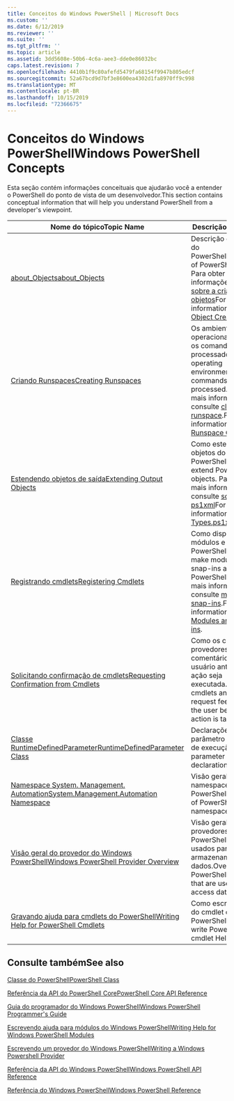 ```yaml
---
title: Conceitos do Windows PowerShell | Microsoft Docs
ms.custom: ''
ms.date: 6/12/2019
ms.reviewer: ''
ms.suite: ''
ms.tgt_pltfrm: ''
ms.topic: article
ms.assetid: 3dd5608e-50b6-4c6a-aee3-dde0e86032bc
caps.latest.revision: 7
ms.openlocfilehash: 4410b1f9c80afefd5479fa68154f9947b805edcf
ms.sourcegitcommit: 52a67bcd9d7bf3e8600ea4302d1fa8970ff9c998
ms.translationtype: MT
ms.contentlocale: pt-BR
ms.lasthandoff: 10/15/2019
ms.locfileid: "72366675"
---
```

# <a name="windows-powershell-concepts"></a><span data-ttu-id="88a30-102">Conceitos do Windows PowerShell</span><span class="sxs-lookup"><span data-stu-id="88a30-102">Windows PowerShell Concepts</span></span>

<span data-ttu-id="88a30-103">Esta seção contém informações conceituais que ajudarão você a entender o PowerShell do ponto de vista de um desenvolvedor.</span><span class="sxs-lookup"><span data-stu-id="88a30-103">This section contains conceptual information that will help you understand PowerShell from a developer's viewpoint.</span></span>

|<span data-ttu-id="88a30-104">Nome do tópico</span><span class="sxs-lookup"><span data-stu-id="88a30-104">Topic Name</span></span>|<span data-ttu-id="88a30-105">Descrição</span><span class="sxs-lookup"><span data-stu-id="88a30-105">Description</span></span>|
|----------------|-----------------|
|[<span data-ttu-id="88a30-106">about_Objects</span><span class="sxs-lookup"><span data-stu-id="88a30-106">about_Objects</span></span>](/powershell/module/microsoft.powershell.core/about/about_objects)|<span data-ttu-id="88a30-107">Descrição de objetos do PowerShell.</span><span class="sxs-lookup"><span data-stu-id="88a30-107">Description of PowerShell objects.</span></span> <span data-ttu-id="88a30-108">Para obter mais informações, consulte [sobre a criação de objetos](/powershell/module/microsoft.powershell.core/about/about_object_creation)</span><span class="sxs-lookup"><span data-stu-id="88a30-108">For more information, see [About Object Creation](/powershell/module/microsoft.powershell.core/about/about_object_creation)</span></span>|
|[<span data-ttu-id="88a30-109">Criando Runspaces</span><span class="sxs-lookup"><span data-stu-id="88a30-109">Creating Runspaces</span></span>](../hosting/creating-runspaces.md)|<span data-ttu-id="88a30-110">Os ambientes operacionais em que os comandos são processados.</span><span class="sxs-lookup"><span data-stu-id="88a30-110">The operating environments where commands are processed.</span></span> <span data-ttu-id="88a30-111">Para obter mais informações, consulte [classe de runspace](/dotnet/api/system.management.automation.runspaces.runspace).</span><span class="sxs-lookup"><span data-stu-id="88a30-111">For more information, see [Runspace Class](/dotnet/api/system.management.automation.runspaces.runspace).</span></span>|
|[<span data-ttu-id="88a30-112">Estendendo objetos de saída</span><span class="sxs-lookup"><span data-stu-id="88a30-112">Extending Output Objects</span></span>](../cmdlet/extending-output-objects.md)|<span data-ttu-id="88a30-113">Como estender objetos do PowerShell.</span><span class="sxs-lookup"><span data-stu-id="88a30-113">How to extend PowerShell objects.</span></span> <span data-ttu-id="88a30-114">Para obter mais informações, consulte [sobre tipos. ps1xml](/powershell/module/microsoft.powershell.core/about/about_types.ps1xml)</span><span class="sxs-lookup"><span data-stu-id="88a30-114">For more information, see [About Types.ps1xml](/powershell/module/microsoft.powershell.core/about/about_types.ps1xml)</span></span>|
|[<span data-ttu-id="88a30-115">Registrando cmdlets</span><span class="sxs-lookup"><span data-stu-id="88a30-115">Registering Cmdlets</span></span>](../cmdlet/registering-cmdlets.md)|<span data-ttu-id="88a30-116">Como disponibilizar módulos e snap-ins no PowerShell.</span><span class="sxs-lookup"><span data-stu-id="88a30-116">How to make modules and snap-ins available in PowerShell.</span></span> <span data-ttu-id="88a30-117">Para obter mais informações, consulte [módulos e snap-ins](../cmdlet/modules-and-snap-ins.md).</span><span class="sxs-lookup"><span data-stu-id="88a30-117">For more information, see [Modules and Snap-ins](../cmdlet/modules-and-snap-ins.md).</span></span>|
|[<span data-ttu-id="88a30-118">Solicitando confirmação de cmdlets</span><span class="sxs-lookup"><span data-stu-id="88a30-118">Requesting Confirmation from Cmdlets</span></span>](../cmdlet/requesting-confirmation-from-cmdlets.md)|<span data-ttu-id="88a30-119">Como os cmdlets e provedores solicitam comentários do usuário antes que uma ação seja executada.</span><span class="sxs-lookup"><span data-stu-id="88a30-119">How cmdlets and providers request feedback from the user before an action is taken.</span></span>|
|[<span data-ttu-id="88a30-120">Classe RuntimeDefinedParameter</span><span class="sxs-lookup"><span data-stu-id="88a30-120">RuntimeDefinedParameter Class</span></span>](/dotnet/api/system.management.automation.runtimedefinedparameter)|<span data-ttu-id="88a30-121">Declarações de parâmetro de tempo de execução.</span><span class="sxs-lookup"><span data-stu-id="88a30-121">Runtime parameter declarations.</span></span>|
|[<span data-ttu-id="88a30-122">Namespace System. Management. Automation</span><span class="sxs-lookup"><span data-stu-id="88a30-122">System.Management.Automation Namespace</span></span>](/dotnet/api/System.Management.Automation)|<span data-ttu-id="88a30-123">Visão geral dos namespaces da API do PowerShell.</span><span class="sxs-lookup"><span data-stu-id="88a30-123">Overview of PowerShell API namespaces.</span></span>|
|[<span data-ttu-id="88a30-124">Visão geral do provedor do Windows PowerShell</span><span class="sxs-lookup"><span data-stu-id="88a30-124">Windows PowerShell Provider Overview</span></span>](../provider/windows-powershell-provider-overview.md)|<span data-ttu-id="88a30-125">Visão geral sobre provedores do PowerShell que são usados para acessar armazenamentos de dados.</span><span class="sxs-lookup"><span data-stu-id="88a30-125">Overview about PowerShell providers that are used to access data stores.</span></span>|
|[<span data-ttu-id="88a30-126">Gravando ajuda para cmdlets do PowerShell</span><span class="sxs-lookup"><span data-stu-id="88a30-126">Writing Help for PowerShell Cmdlets</span></span>](../help/writing-help-for-windows-powershell-cmdlets.md)|<span data-ttu-id="88a30-127">Como escrever a ajuda do cmdlet do PowerShell.</span><span class="sxs-lookup"><span data-stu-id="88a30-127">How to write PowerShell cmdlet Help.</span></span>|

## <a name="see-also"></a><span data-ttu-id="88a30-128">Consulte também</span><span class="sxs-lookup"><span data-stu-id="88a30-128">See also</span></span>

[<span data-ttu-id="88a30-129">Classe do PowerShell</span><span class="sxs-lookup"><span data-stu-id="88a30-129">PowerShell Class</span></span>](/dotnet/api/system.management.automation.powershell)

[<span data-ttu-id="88a30-130">Referência da API do PowerShell Core</span><span class="sxs-lookup"><span data-stu-id="88a30-130">PowerShell Core API Reference</span></span>](/dotnet/api/?view=pscore-6.2.0)

[<span data-ttu-id="88a30-131">Guia do programador do Windows PowerShell</span><span class="sxs-lookup"><span data-stu-id="88a30-131">Windows PowerShell Programmer's Guide</span></span>](windows-powershell-programmer-s-guide.md)

[<span data-ttu-id="88a30-132">Escrevendo ajuda para módulos do Windows PowerShell</span><span class="sxs-lookup"><span data-stu-id="88a30-132">Writing Help for Windows PowerShell Modules</span></span>](../module/writing-help-for-windows-powershell-modules.md)

[<span data-ttu-id="88a30-133">Escrevendo um provedor do Windows PowerShell</span><span class="sxs-lookup"><span data-stu-id="88a30-133">Writing a Windows Powershell Provider</span></span>](../provider/writing-a-windows-powershell-provider.md)

[<span data-ttu-id="88a30-134">Referência da API do Windows PowerShell</span><span class="sxs-lookup"><span data-stu-id="88a30-134">Windows PowerShell API Reference</span></span>](/dotnet/api/?view=powershellsdk-1.1.0)

[<span data-ttu-id="88a30-135">Referência do Windows PowerShell</span><span class="sxs-lookup"><span data-stu-id="88a30-135">Windows PowerShell Reference</span></span>](../windows-powershell-reference.md)